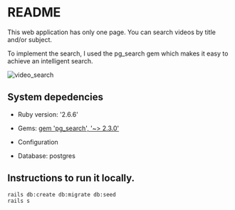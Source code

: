 # README

This web application has only one page.
You can search videos by title and/or subject.

To implement the search, I used the pg_search gem which makes it easy to achieve an intelligent search.

![video_search](https://user-images.githubusercontent.com/75636190/126873756-007f2825-41d6-4adf-b628-c5f7c83d407e.gif)


## System depedencies

* Ruby version: '2.6.6'

* Gems: [gem 'pg_search', '~> 2.3.0'](https://github.com/Casecommons/pg_search)

* Configuration

* Database: postgres

## Instructions to run it locally.

```
rails db:create db:migrate db:seed
rails s
```

